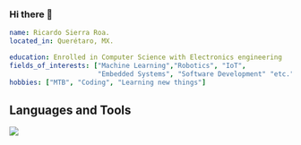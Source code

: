 ### Hi there 👋

```yaml
name: Ricardo Sierra Roa. 
located_in: Querétaro, MX. 

education: Enrolled in Computer Science with Electronics engineering
fields_of_interests: ["Machine Learning","Robotics", "IoT",
                      "Embedded Systems", "Software Development" "etc."]
hobbies: ["MTB", "Coding", "Learning new things"]
```

## Languages and Tools

<p align="left"> <a href="https://github.com/thinkright20"><img src="https://skillicons.dev/icons?i=vscode,github,git,css,html,js,react,tailwind,typescript,nodejs,python,cpp,java,arduino,c"> </a> </p>

<!--
**Ricardo0919/Ricardo0919** is a ✨ _special_ ✨ repository because its `README.md` (this file) appears on your GitHub profile.

Here are some ideas to get you started:

- 🔭 I’m currently working on ...
- 🌱 I’m currently learning ...
- 👯 I’m looking to collaborate on ...
- 🤔 I’m looking for help with ...
- 💬 Ask me about ...
- 📫 How to reach me: ...
- 😄 Pronouns: ...
- ⚡ Fun fact: ...
-->

